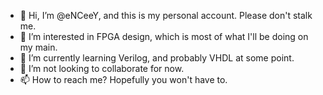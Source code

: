 - 👋 Hi, I’m @eNCeeY, and this is my personal account. Please don't stalk me.
- 👀 I’m interested in FPGA design, which is most of what I'll be doing on my main.
- 🌱 I’m currently learning Verilog, and probably VHDL at some point.
- 💞️ I’m not looking to collaborate for now.
- 📫 How to reach me? Hopefully you won't have to.

<!---
xztn/xztn is a ✨ special ✨ repository because its `README.md` (this file) appears on your GitHub profile.
You can click the Preview link to take a look at your changes.
--->
